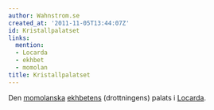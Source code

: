 ```yaml
---
author: Wahnstrom.se
created_at: '2011-11-05T13:44:07Z'
id: Kristallpalatset
links:
  mention:
  - Locarda
  - ekhbet
  - momolan
title: Kristallpalatset
---
```


Den [momolanska][] [ekhbetens] (drottningens) palats i [Locarda].

  [momolanska]: momolan
  [ekhbetens]: ekhbet
  [Locarda]: Locarda